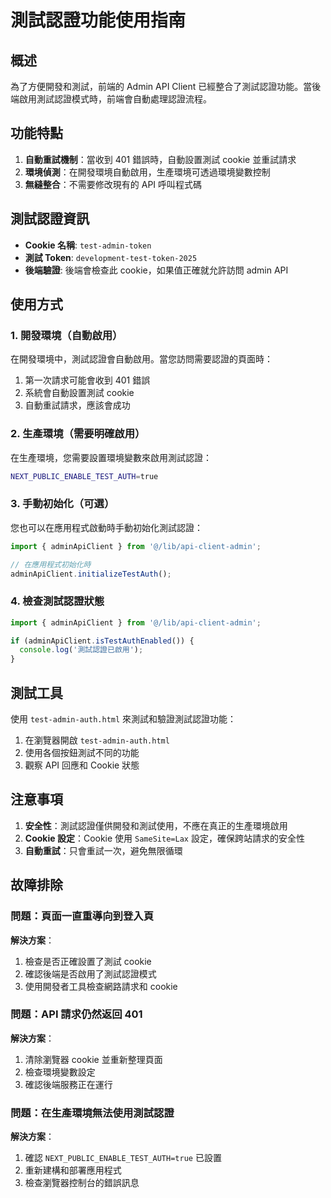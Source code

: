 # 測試認證功能使用指南

## 概述
為了方便開發和測試，前端的 Admin API Client 已經整合了測試認證功能。當後端啟用測試認證模式時，前端會自動處理認證流程。

## 功能特點
1. **自動重試機制**：當收到 401 錯誤時，自動設置測試 cookie 並重試請求
2. **環境偵測**：在開發環境自動啟用，生產環境可透過環境變數控制
3. **無縫整合**：不需要修改現有的 API 呼叫程式碼

## 測試認證資訊
- **Cookie 名稱**: `test-admin-token`
- **測試 Token**: `development-test-token-2025`
- **後端驗證**: 後端會檢查此 cookie，如果值正確就允許訪問 admin API

## 使用方式

### 1. 開發環境（自動啟用）
在開發環境中，測試認證會自動啟用。當您訪問需要認證的頁面時：
1. 第一次請求可能會收到 401 錯誤
2. 系統會自動設置測試 cookie
3. 自動重試請求，應該會成功

### 2. 生產環境（需要明確啟用）
在生產環境，您需要設置環境變數來啟用測試認證：
```bash
NEXT_PUBLIC_ENABLE_TEST_AUTH=true
```

### 3. 手動初始化（可選）
您也可以在應用程式啟動時手動初始化測試認證：
```typescript
import { adminApiClient } from '@/lib/api-client-admin';

// 在應用程式初始化時
adminApiClient.initializeTestAuth();
```

### 4. 檢查測試認證狀態
```typescript
import { adminApiClient } from '@/lib/api-client-admin';

if (adminApiClient.isTestAuthEnabled()) {
  console.log('測試認證已啟用');
}
```

## 測試工具
使用 `test-admin-auth.html` 來測試和驗證測試認證功能：
1. 在瀏覽器開啟 `test-admin-auth.html`
2. 使用各個按鈕測試不同的功能
3. 觀察 API 回應和 Cookie 狀態

## 注意事項
1. **安全性**：測試認證僅供開發和測試使用，不應在真正的生產環境啟用
2. **Cookie 設定**：Cookie 使用 `SameSite=Lax` 設定，確保跨站請求的安全性
3. **自動重試**：只會重試一次，避免無限循環

## 故障排除

### 問題：頁面一直重導向到登入頁
**解決方案**：
1. 檢查是否正確設置了測試 cookie
2. 確認後端是否啟用了測試認證模式
3. 使用開發者工具檢查網路請求和 cookie

### 問題：API 請求仍然返回 401
**解決方案**：
1. 清除瀏覽器 cookie 並重新整理頁面
2. 檢查環境變數設定
3. 確認後端服務正在運行

### 問題：在生產環境無法使用測試認證
**解決方案**：
1. 確認 `NEXT_PUBLIC_ENABLE_TEST_AUTH=true` 已設置
2. 重新建構和部署應用程式
3. 檢查瀏覽器控制台的錯誤訊息